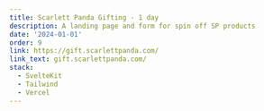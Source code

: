 ```yaml
---
title: Scarlett Panda Gifting - 1 day
description: A landing page and form for spin off SP products
date: '2024-01-01'
order: 9
link: https://gift.scarlettpanda.com/
link_text: gift.scarlettpanda.com/
stack:
  - SvelteKit
  - Tailwind
  - Vercel
---
```

